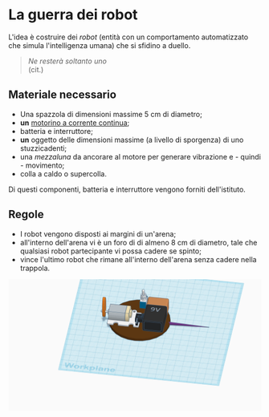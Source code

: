 # La guerra dei robot

L'idea è costruire dei _robot_ (entità con un comportamento automatizzato che simula l'intelligenza umana) che si sfidino a duello.

> _Ne resterà soltanto uno_<br />
> (cit.)

## Materiale necessario

* Una spazzola di dimensioni massime $5~\text{cm}$ di diametro;
* **un** [motorino a corrente continua](https://www.amazon.it/dp/B08BHXDFWH/);
* batteria e interruttore;
* **un** oggetto delle dimensioni massime (a livello di sporgenza) di uno stuzzicadenti;
* una _mezzaluna_ da ancorare al motore per generare vibrazione e - quindi - movimento;
* colla a caldo o supercolla.

Di questi componenti, batteria e interruttore vengono forniti dell'istituto.

## Regole

* I robot vengono disposti ai margini di un'arena;
* all'interno dell'arena vi è un foro di di almeno $8~\text{cm}$ di diametro, tale che qualsiasi robot partecipante vi possa cadere se spinto;
* vince l'ultimo robot che rimane all'interno dell'arena senza cadere nella trappola.

![Un possibile prototipo del robot](Robot%20killer.png "Un possibile prototipo del robot (il file .stl consente di osservarlo in 3D")
